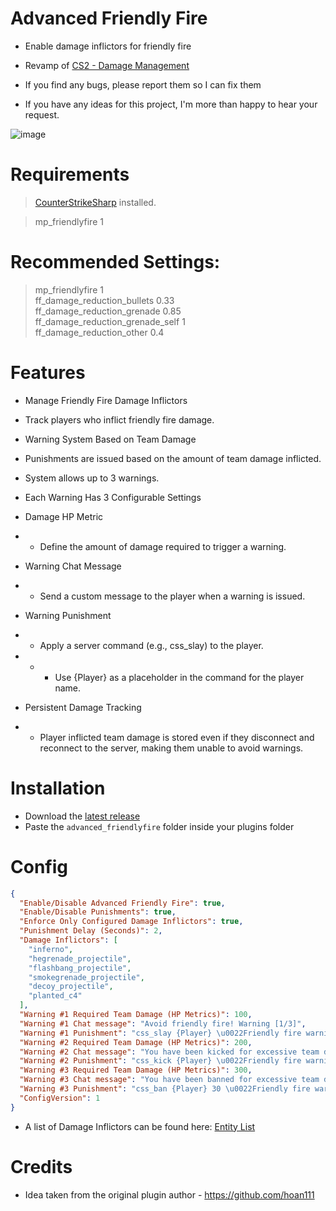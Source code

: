 # Advanced Friendly Fire 
- Enable damage inflictors for friendly fire
- Revamp of [CS2 - Damage Management](https://github.com/hoan111/CS2-DamageManagement)

- If you find any bugs, please report them so I can fix them
- If you have any ideas for this project, I'm more than happy to hear your request.

![image](https://github.com/user-attachments/assets/fbd0632d-283a-4204-a763-89bb927e4624)
# Requirements
> [CounterStrikeSharp](https://docs.cssharp.dev/) installed.

> mp_friendlyfire 1
# Recommended Settings:
> mp_friendlyfire 1  \
> ff_damage_reduction_bullets 0.33  \
> ff_damage_reduction_grenade 0.85  \
> ff_damage_reduction_grenade_self 1  \
> ff_damage_reduction_other 0.4

# Features
- Manage Friendly Fire Damage Inflictors

- Track players who inflict friendly fire damage.
- Warning System Based on Team Damage

- Punishments are issued based on the amount of team damage inflicted.
- System allows up to 3 warnings.
- Each Warning Has 3 Configurable Settings

- Damage HP Metric
- - Define the amount of damage required to trigger a warning.
- Warning Chat Message
- - Send a custom message to the player when a warning is issued.
- Warning Punishment
- - Apply a server command (e.g., css_slay) to the player.
- - - Use {Player} as a placeholder in the command for the player name.
- Persistent Damage Tracking
- - Player inflicted team damage is stored even if they disconnect and reconnect to the server, making them unable to avoid warnings.

# Installation
- Download the [latest release](https://github.com/phara1/advanced-ff-cs2/releases)
- Paste the ```advanced_friendlyfire``` folder inside your plugins folder

# Config
```json
{
  "Enable/Disable Advanced Friendly Fire": true,
  "Enable/Disable Punishments": true,
  "Enforce Only Configured Damage Inflictors": true,
  "Punishment Delay (Seconds)": 2,
  "Damage Inflictors": [
    "inferno",
    "hegrenade_projectile",
    "flashbang_projectile",
    "smokegrenade_projectile",
    "decoy_projectile",
    "planted_c4"
  ],
  "Warning #1 Required Team Damage (HP Metrics)": 100,
  "Warning #1 Chat message": "Avoid friendly fire! Warning [1/3]",
  "Warning #1 Punishment": "css_slay {Player} \u0022Friendly fire warning [1/3]\u0022",
  "Warning #2 Required Team Damage (HP Metrics)": 200,
  "Warning #2 Chat message": "You have been kicked for excessive team damage!",
  "Warning #2 Punishment": "css_kick {Player} \u0022Friendly fire warning [2/3]\u0022",
  "Warning #3 Required Team Damage (HP Metrics)": 300,
  "Warning #3 Chat message": "You have been banned for excessive team damage!",
  "Warning #3 Punishment": "css_ban {Player} 30 \u0022Friendly fire warning [3/3]\u0022",
  "ConfigVersion": 1
}
```
- A list of Damage Inflictors can be found here: [Entity List](https://cs2.poggu.me/dumped-data/entity-list/)

# Credits
- Idea taken from the original plugin author - https://github.com/hoan111

